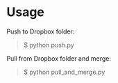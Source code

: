 Usage
=====
Push to Dropbox folder:

> $ python push.py

Pull from Dropbox folder and merge:

> $ python pull_and_merge.py

